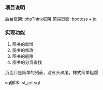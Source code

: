 ### 项目说明
  后台框架: phpThink框架
  前端页面: bootcss + jq

### 实现功能
  1. 图书的新增
  2. 图书的修改
  3. 图书的删除
  4. 图书的分页查找

页面只是简单的列表，没有头和尾，样式简单粗爆

sql脚本:  st_art.sql
